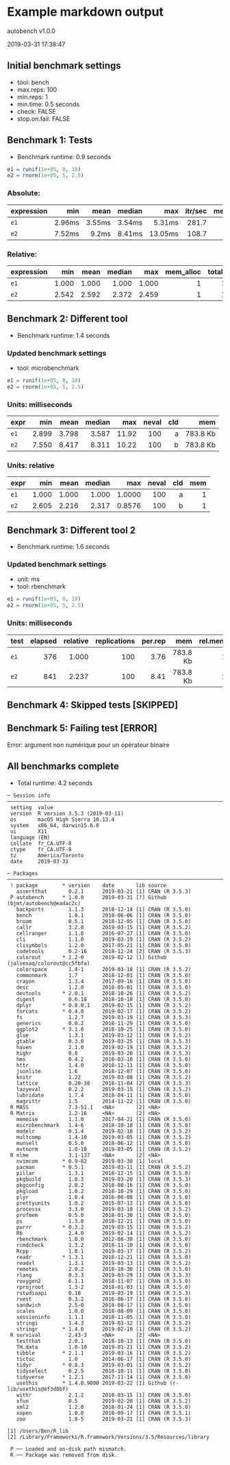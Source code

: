 # Example markdown output

autobench v1.0.0

2019-03-31 17:38:47

## Initial benchmark settings
  * tool: bench
  * max.reps: 100
  * min.reps: 1
  * min.time: 0.5 seconds
  * check: FALSE
  * stop.on.fail: FALSE

## Benchmark 1: Tests

* Benchmark runtime: 0.9 seconds

```r
e1 = runif(1e+05, 0, 10)
e2 = rnorm(1e+05, 5, 2.5)
```

### Absolute:
|expression|   min|  mean|median|    max|itr/sec|mem_alloc|n_gc|n_itr|total_time|
|:---------|-----:|-----:|-----:|------:|------:|--------:|---:|----:|---------:|
|`e1`      |2.96ms|3.55ms|3.54ms| 5.31ms|  281.7|    784KB|   1|   99|     351ms|
|`e2`      |7.52ms| 9.2ms|8.41ms|13.05ms|  108.7|    784KB|   1|   53|     488ms|

### Relative:
|expression|  min| mean|median|  max|mem_alloc|total_time|
|:---------|----:|----:|-----:|----:|--------:|---------:|
|`e1`      |1.000|1.000| 1.000|1.000|        1|     1.000|
|`e2`      |2.542|2.592| 2.372|2.459|        1|     1.388|

## Benchmark 2: Different tool

* Benchmark runtime: 1.4 seconds

### Updated benchmark settings
  * tool: microbenchmark

```r
e1 = runif(1e+05, 0, 10)
e2 = rnorm(1e+05, 5, 2.5)
```

### Units: milliseconds
|expr|  min| mean|median|  max|neval|cld|     mem|
|:---|----:|----:|-----:|----:|----:|--:|-------:|
|`e1`|2.899|3.798| 3.587|11.92|  100|  a|783.8 Kb|
|`e2`|7.550|8.417| 8.311|10.22|  100|  b|783.8 Kb|

### Units: relative
|expr|  min| mean|median|   max|neval|cld|mem|
|:---|----:|----:|-----:|-----:|----:|--:|--:|
|`e1`|1.000|1.000| 1.000|1.0000|  100|  a|  1|
|`e2`|2.605|2.216| 2.317|0.8576|  100|  b|  1|

## Benchmark 3: Different tool 2

* Benchmark runtime: 1.6 seconds

### Updated benchmark settings
  * unit: ms
  * tool: rbenchmark

```r
e1 = runif(1e+05, 0, 10)
e2 = rnorm(1e+05, 5, 2.5)
```

### Units: milliseconds
|test|elapsed|relative|replications|per.rep|     mem|rel.mem|
|:---|------:|-------:|-----------:|------:|-------:|------:|
|`e1`|    376|   1.000|         100|   3.76|783.8 Kb|      1|
|`e2`|    841|   2.237|         100|   8.41|783.8 Kb|      1|

## Benchmark 4: Skipped tests [SKIPPED]

## Benchmark 5: Failing test [ERROR]

Error: argument non numérique pour un opérateur binaire

## All benchmarks complete

* Total runtime: 4.2 seconds

```
─ Session info ───────────────────────────────────────────────────────────────────────────────────
 setting  value                       
 version  R version 3.5.3 (2019-03-11)
 os       macOS High Sierra 10.13.4   
 system   x86_64, darwin15.6.0        
 ui       X11                         
 language (EN)                        
 collate  fr_CA.UTF-8                 
 ctype    fr_CA.UTF-8                 
 tz       America/Toronto             
 date     2019-03-31                  

─ Packages ───────────────────────────────────────────────────────────────────────────────────────
 ! package        * version    date       lib source                            
   assertthat       0.2.1      2019-03-21 [1] CRAN (R 3.5.3)                    
 P autobench      * 1.0.0      2019-03-31 [?] Github (bjmt/autobench@eadac2c)   
   backports        1.1.3      2018-12-14 [1] CRAN (R 3.5.0)                    
   bench            1.0.1      2018-06-06 [1] CRAN (R 3.5.0)                    
   broom            0.5.1      2018-12-05 [1] CRAN (R 3.5.0)                    
   callr            3.2.0      2019-03-15 [1] CRAN (R 3.5.2)                    
   cellranger       1.1.0      2016-07-27 [1] CRAN (R 3.5.0)                    
   cli              1.1.0      2019-03-19 [1] CRAN (R 3.5.2)                    
   clisymbols       1.2.0      2017-05-21 [1] CRAN (R 3.5.0)                    
   codetools        0.2-16     2018-12-24 [2] CRAN (R 3.5.3)                    
   colorout       * 1.2-0      2019-02-12 [1] Github (jalvesaq/colorout@cc5fbfa)
   colorspace       1.4-1      2019-03-18 [1] CRAN (R 3.5.2)                    
   commonmark       1.7        2018-12-01 [1] CRAN (R 3.5.0)                    
   crayon           1.3.4      2017-09-16 [1] CRAN (R 3.5.0)                    
   desc             1.2.0      2018-05-01 [1] CRAN (R 3.5.0)                    
   devtools       * 2.0.1      2018-10-26 [1] CRAN (R 3.5.2)                    
   digest           0.6.18     2018-10-10 [1] CRAN (R 3.5.0)                    
   dplyr          * 0.8.0.1    2019-02-15 [1] CRAN (R 3.5.2)                    
   forcats        * 0.4.0      2019-02-17 [1] CRAN (R 3.5.2)                    
   fs               1.2.7      2019-03-19 [1] CRAN (R 3.5.3)                    
   generics         0.0.2      2018-11-29 [1] CRAN (R 3.5.0)                    
   ggplot2        * 3.1.0      2018-10-25 [1] CRAN (R 3.5.0)                    
   glue             1.3.1      2019-03-12 [1] CRAN (R 3.5.2)                    
   gtable           0.3.0      2019-03-25 [1] CRAN (R 3.5.3)                    
   haven            2.1.0      2019-02-19 [1] CRAN (R 3.5.2)                    
   highr            0.8        2019-03-20 [1] CRAN (R 3.5.3)                    
   hms              0.4.2      2018-03-10 [1] CRAN (R 3.5.0)                    
   httr             1.4.0      2018-12-11 [1] CRAN (R 3.5.0)                    
   jsonlite         1.6        2018-12-07 [1] CRAN (R 3.5.0)                    
   knitr            1.22       2019-03-08 [1] CRAN (R 3.5.2)                    
   lattice          0.20-38    2018-11-04 [2] CRAN (R 3.5.3)                    
   lazyeval         0.2.2      2019-03-15 [1] CRAN (R 3.5.2)                    
   lubridate        1.7.4      2018-04-11 [1] CRAN (R 3.5.0)                    
   magrittr         1.5        2014-11-22 [1] CRAN (R 3.5.0)                    
 R MASS             7.3-51.1   <NA>       [2] <NA>                              
 R Matrix           1.2-16     <NA>       [2] <NA>                              
   memoise          1.1.0      2017-04-21 [1] CRAN (R 3.5.0)                    
   microbenchmark   1.4-6      2018-10-18 [1] CRAN (R 3.5.0)                    
   modelr           0.1.4      2019-02-18 [1] CRAN (R 3.5.2)                    
   multcomp         1.4-10     2019-03-05 [1] CRAN (R 3.5.2)                    
   munsell          0.5.0      2018-06-12 [1] CRAN (R 3.5.0)                    
   mvtnorm          1.0-10     2019-03-05 [1] CRAN (R 3.5.2)                    
 R nlme             3.1-137    <NA>       [2] <NA>                              
   nvimcom        * 0.9-82     2019-03-30 [1] local                             
   pacman         * 0.5.1      2019-03-11 [1] CRAN (R 3.5.2)                    
   pillar           1.3.1      2018-12-15 [1] CRAN (R 3.5.0)                    
   pkgbuild         1.0.3      2019-03-20 [1] CRAN (R 3.5.3)                    
   pkgconfig        2.0.2      2018-08-16 [1] CRAN (R 3.5.0)                    
   pkgload          1.0.2      2018-10-29 [1] CRAN (R 3.5.0)                    
   plyr             1.8.4      2016-06-08 [1] CRAN (R 3.5.0)                    
   prettyunits      1.0.2      2015-07-13 [1] CRAN (R 3.5.0)                    
   processx         3.3.0      2019-03-10 [1] CRAN (R 3.5.2)                    
   profmem          0.5.0      2018-01-30 [1] CRAN (R 3.5.0)                    
   ps               1.3.0      2018-12-21 [1] CRAN (R 3.5.0)                    
   purrr          * 0.3.2      2019-03-15 [1] CRAN (R 3.5.2)                    
   R6               2.4.0      2019-02-14 [1] CRAN (R 3.5.2)                    
   rbenchmark       1.0.0      2012-08-30 [1] CRAN (R 3.5.0)                    
   rcmdcheck        1.3.2      2018-11-10 [1] CRAN (R 3.5.0)                    
   Rcpp             1.0.1      2019-03-17 [1] CRAN (R 3.5.2)                    
   readr          * 1.3.1      2018-12-21 [1] CRAN (R 3.5.0)                    
   readxl           1.3.1      2019-03-13 [1] CRAN (R 3.5.2)                    
   remotes          2.0.2      2018-10-30 [1] CRAN (R 3.5.0)                    
   rlang            0.3.3      2019-03-29 [1] CRAN (R 3.5.3)                    
   roxygen2         6.1.1      2018-11-07 [1] CRAN (R 3.5.0)                    
   rprojroot        1.3-2      2018-01-03 [1] CRAN (R 3.5.0)                    
   rstudioapi       0.10       2019-03-19 [1] CRAN (R 3.5.3)                    
   rvest            0.3.2      2016-06-17 [1] CRAN (R 3.5.0)                    
   sandwich         2.5-0      2018-08-17 [1] CRAN (R 3.5.0)                    
   scales           1.0.0      2018-08-09 [1] CRAN (R 3.5.0)                    
   sessioninfo      1.1.1      2018-11-05 [1] CRAN (R 3.5.0)                    
   stringi          1.4.3      2019-03-12 [1] CRAN (R 3.5.2)                    
   stringr        * 1.4.0      2019-02-10 [1] CRAN (R 3.5.2)                    
 R survival         2.43-3     <NA>       [2] <NA>                              
   testthat         2.0.1      2018-10-13 [1] CRAN (R 3.5.0)                    
   TH.data          1.0-10     2019-01-21 [1] CRAN (R 3.5.2)                    
   tibble         * 2.1.1      2019-03-16 [1] CRAN (R 3.5.2)                    
   tictoc           1.0        2014-06-17 [1] CRAN (R 3.5.0)                    
   tidyr          * 0.8.3      2019-03-01 [1] CRAN (R 3.5.2)                    
   tidyselect       0.2.5      2018-10-11 [1] CRAN (R 3.5.0)                    
   tidyverse      * 1.2.1      2017-11-14 [1] CRAN (R 3.5.0)                    
   usethis        * 1.4.0.9000 2019-03-22 [1] Github (r-lib/usethis@ef3d8bf)    
   withr            2.1.2      2018-03-15 [1] CRAN (R 3.5.0)                    
   xfun             0.5        2019-02-20 [1] CRAN (R 3.5.2)                    
   xml2             1.2.0      2018-01-24 [1] CRAN (R 3.5.0)                    
   xopen            1.0.0      2018-09-17 [1] CRAN (R 3.5.1)                    
   zoo              1.8-5      2019-03-21 [1] CRAN (R 3.5.3)                    

[1] /Users/Ben/R_lib
[2] /Library/Frameworks/R.framework/Versions/3.5/Resources/library

 P ── Loaded and on-disk path mismatch.
 R ── Package was removed from disk.
```
